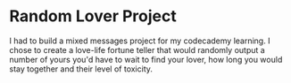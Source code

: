 # Random Lover Project

I had to build a mixed messages project for my codecademy learning. I chose to create a love-life fortune teller that would randomly output a number of yours you'd have to wait to find your lover, how long you would stay together and their level of toxicity.
